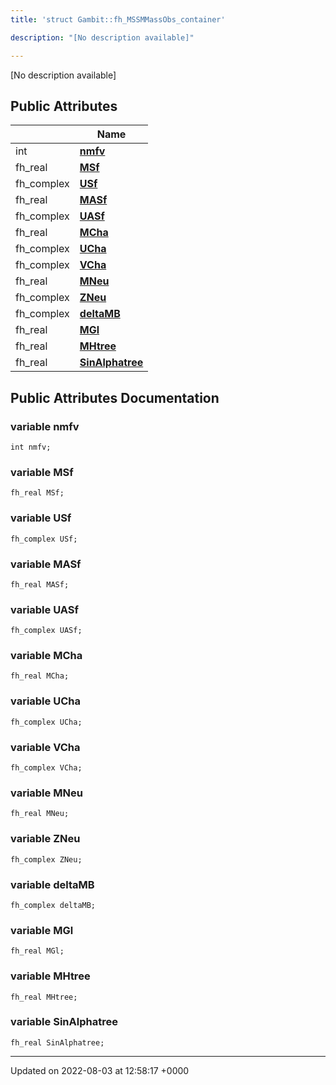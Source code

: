 ```yaml
---
title: 'struct Gambit::fh_MSSMMassObs_container'

description: "[No description available]"

---
```









[No description available]

## Public Attributes

|                | Name           |
| -------------- | -------------- |
| int | **[nmfv](/documentation/code/colliderbit/classes/structgambit_1_1fh__mssmmassobs__container/#variable-nmfv)**  |
| fh_real | **[MSf](/documentation/code/colliderbit/classes/structgambit_1_1fh__mssmmassobs__container/#variable-msf)**  |
| fh_complex | **[USf](/documentation/code/colliderbit/classes/structgambit_1_1fh__mssmmassobs__container/#variable-usf)**  |
| fh_real | **[MASf](/documentation/code/colliderbit/classes/structgambit_1_1fh__mssmmassobs__container/#variable-masf)**  |
| fh_complex | **[UASf](/documentation/code/colliderbit/classes/structgambit_1_1fh__mssmmassobs__container/#variable-uasf)**  |
| fh_real | **[MCha](/documentation/code/colliderbit/classes/structgambit_1_1fh__mssmmassobs__container/#variable-mcha)**  |
| fh_complex | **[UCha](/documentation/code/colliderbit/classes/structgambit_1_1fh__mssmmassobs__container/#variable-ucha)**  |
| fh_complex | **[VCha](/documentation/code/colliderbit/classes/structgambit_1_1fh__mssmmassobs__container/#variable-vcha)**  |
| fh_real | **[MNeu](/documentation/code/colliderbit/classes/structgambit_1_1fh__mssmmassobs__container/#variable-mneu)**  |
| fh_complex | **[ZNeu](/documentation/code/colliderbit/classes/structgambit_1_1fh__mssmmassobs__container/#variable-zneu)**  |
| fh_complex | **[deltaMB](/documentation/code/colliderbit/classes/structgambit_1_1fh__mssmmassobs__container/#variable-deltamb)**  |
| fh_real | **[MGl](/documentation/code/colliderbit/classes/structgambit_1_1fh__mssmmassobs__container/#variable-mgl)**  |
| fh_real | **[MHtree](/documentation/code/colliderbit/classes/structgambit_1_1fh__mssmmassobs__container/#variable-mhtree)**  |
| fh_real | **[SinAlphatree](/documentation/code/colliderbit/classes/structgambit_1_1fh__mssmmassobs__container/#variable-sinalphatree)**  |

## Public Attributes Documentation

### variable nmfv

```
int nmfv;
```


### variable MSf

```
fh_real MSf;
```


### variable USf

```
fh_complex USf;
```


### variable MASf

```
fh_real MASf;
```


### variable UASf

```
fh_complex UASf;
```


### variable MCha

```
fh_real MCha;
```


### variable UCha

```
fh_complex UCha;
```


### variable VCha

```
fh_complex VCha;
```


### variable MNeu

```
fh_real MNeu;
```


### variable ZNeu

```
fh_complex ZNeu;
```


### variable deltaMB

```
fh_complex deltaMB;
```


### variable MGl

```
fh_real MGl;
```


### variable MHtree

```
fh_real MHtree;
```


### variable SinAlphatree

```
fh_real SinAlphatree;
```


-------------------------------

Updated on 2022-08-03 at 12:58:17 +0000